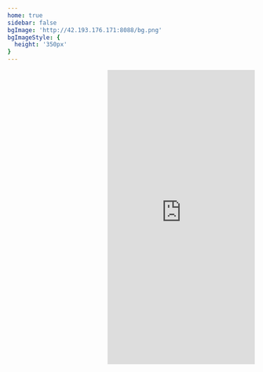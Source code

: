 ```yaml
---
home: true
sidebar: false
bgImage: 'http://42.193.176.171:8088/bg.png'
bgImageStyle: {
  height: '350px'
}
---
```


<style>


.home-blog .hero h1 {
    color: aliceblue !important;
    font-weight: 600;
    font-size: 2.0rem !important;
}
.home-blog .hero .description {
    color: aliceblue !important;
    font-weight: 500;
    font-size: 1.2rem !important;
}


.more {
    float: right;
    margin-right: 0px;
}
.left{
    width: 75%;
}

</style>

<style scoped>
.content__default:not(.custom) {
    display: flex;
    align-items: flex-start;
    margin: 20px auto 0 !important;
    padding: 0 20px !important;
    max-width: 1126px !important;
}

</style>
<div class="left">
    
</div>
<div class="more">
<iframe src="https://calendar.google.com/calendar/embed?height=600&amp;wkst=2&amp;bgcolor=%23E67C73&amp;ctz=Asia%2FShanghai&amp;src=bDEzdDUxdjQwMTlkZWRwYzVzMW4yc3RmYWNAZ3JvdXAuY2FsZW5kYXIuZ29vZ2xlLmNvbQ&amp;src=Zm5jazhmNWY3ZWJ0dGVncmJzaXFzZzZzdTRAZ3JvdXAuY2FsZW5kYXIuZ29vZ2xlLmNvbQ&amp;src=Z2FxYnB2YmMxczE2dm5icGo5ZGUxbmkydmdAZ3JvdXAuY2FsZW5kYXIuZ29vZ2xlLmNvbQ&amp;src=bWFrYXBvLm9la2FraUBnbWFpbC5jb20&amp;src=bXJ2bDNpMjZhOWJsZW5ja203aWtndTNtOTBAZ3JvdXAuY2FsZW5kYXIuZ29vZ2xlLmNvbQ&amp;src=bTZlN3NmMnVlazEyaXB2MTkwb2c3M3JiOXNAZ3JvdXAuY2FsZW5kYXIuZ29vZ2xlLmNvbQ&amp;src=bmh2Y29jM2JjNjh2cDUwcXE4cXE2dWd1MjhAZ3JvdXAuY2FsZW5kYXIuZ29vZ2xlLmNvbQ&amp;src=MTE0bmpjcnA5MDU3dXI3dWdva3JzYXZxNzhAZ3JvdXAuY2FsZW5kYXIuZ29vZ2xlLmNvbQ&amp;src=ZGZwaXFxNG91cWYxOHRzN29ydW1obXNoNjRAZ3JvdXAuY2FsZW5kYXIuZ29vZ2xlLmNvbQ&amp;src=Zm1pN2VtaGhnZjM5N2Uzc2U5dmw5YTM2N2NAZ3JvdXAuY2FsZW5kYXIuZ29vZ2xlLmNvbQ&amp;src=MGcybm4xZjlncG5ybWhyM2oxaW8xZmY2MGdAZ3JvdXAuY2FsZW5kYXIuZ29vZ2xlLmNvbQ&amp;src=bTByZzhibHRlOGNpZGQycWZhMXJoOWI2MHNAZ3JvdXAuY2FsZW5kYXIuZ29vZ2xlLmNvbQ&amp;src=bmliMDNtNnFwNGY4cWthOHRmZmk1MHVycWtAZ3JvdXAuY2FsZW5kYXIuZ29vZ2xlLmNvbQ&amp;color=%237986CB&amp;color=%23009688&amp;color=%234285F4&amp;color=%23E67C73&amp;color=%23C0CA33&amp;color=%237CB342&amp;color=%23D81B60&amp;color=%23F09300&amp;color=%23D50000&amp;color=%23B39DDB&amp;color=%23B39DDB&amp;color=%23AD1457&amp;color=%238E24AA&amp;mode=AGENDA&amp;showPrint=0&amp;showTabs=0&amp;showTitle=0&amp;showNav=0&amp;title=%E7%B4%A7%E6%80%A5%E6%97%B6%E5%88%BB%E8%A1%A8&amp;showTz=0&amp;showCalendars=1" style="border-width:0" width="300" height="600" frameborder="0" scrolling="no"></iframe>
</div>





